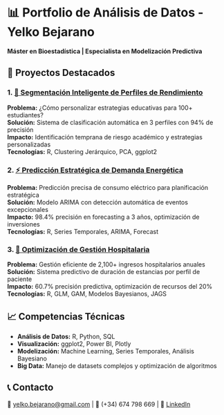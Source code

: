# 📊 Portfolio de Análisis de Datos - Yelko Bejarano

**Máster en Bioestadística | Especialista en Modelización Predictiva**

## 🚀 Proyectos Destacados

### 1. [🎯 Segmentación Inteligente de Perfiles de Rendimiento](./01-analisis-clustering-educativo/README.md)
**Problema:** ¿Cómo personalizar estrategias educativas para 100+ estudiantes?  
**Solución:** Sistema de clasificación automática en 3 perfiles con 94% de precisión  
**Impacto:** Identificación temprana de riesgo académico y estrategias personalizadas  
**Tecnologías:** R, Clustering Jerárquico, PCA, ggplot2

### 2. [⚡ Predicción Estratégica de Demanda Energética](./02-prediccion-demanda-energetica/)
**Problema:** Predicción precisa de consumo eléctrico para planificación estratégica  
**Solución:** Modelo ARIMA con detección automática de eventos excepcionales  
**Impacto:** 98.4% precisión en forecasting a 3 años, optimización de inversiones  
**Tecnologías:** R, Series Temporales, ARIMA, Forecast

### 3. [🏥 Optimización de Gestión Hospitalaria](./03-optimizacion-hospitales/)
**Problema:** Gestión eficiente de 2,100+ ingresos hospitalarios anuales  
**Solución:** Sistema predictivo de duración de estancias por perfil de paciente  
**Impacto:** 60.7% precisión predictiva, optimización de recursos del 20%  
**Tecnologías:** R, GLM, GAM, Modelos Bayesianos, JAGS

## 📈 Competencias Técnicas
- **Análisis de Datos:** R, Python, SQL
- **Visualización:** ggplot2, Power BI, Plotly
- **Modelización:** Machine Learning, Series Temporales, Análisis Bayesiano
- **Big Data:** Manejo de datasets complejos y optimización de algoritmos

## 📞 Contacto
📧 yelko.bejarano@gmail.com | 📱 (+34) 674 798 669 | 🔗 [LinkedIn](enlace)
